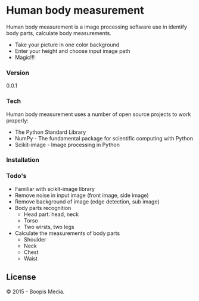 # Human body measurement

Human body measurement is a image processing software use in identify body parts, calculate body measurements.

  - Take your picture in one color background
  - Enter your height and choose input image path
  - Magic!!!

### Version
0.0.1

### Tech

Human body measurement uses a number of open source projects to work properly:

* The Python Standard Library
* NumPy - The fundamental package for scientific computing with Python
* Scikit-image - Image processing in Python

### Installation

### Todo's

* Familiar with scikit-image library
* Remove noise in input image (front image, side image)
* Remove background of image (edge detection, sub image)
* Body parts recognition 
  * Head part: head, neck
  * Torso
  * Two wirsts, two legs
* Calculate the measurements of body parts
  * Shoulder
  * Neck
  * Chest
  * Waist 

License
----

© 2015 - Boopis Media.
